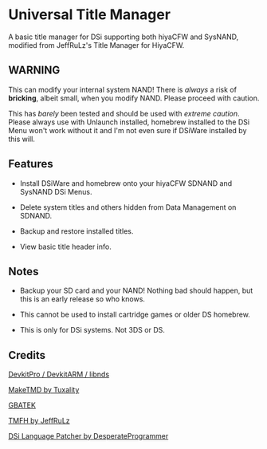 # Universal Title Manager
A basic title manager for DSi supporting both hiyaCFW and SysNAND, modified from JeffRuLz's Title Manager for HiyaCFW.

## WARNING
This can modify your internal system NAND! There is *always* a risk of **bricking**, albeit small, when you modify NAND. Please proceed with caution.

This has *barely* been tested and should be used with *extreme caution*. Please always use with Unlaunch installed, homebrew installed to the DSi Menu won't work without it and I'm not even sure if DSiWare installed by this will.

## Features
- Install DSiWare and homebrew onto your hiyaCFW SDNAND and SysNAND DSi Menus.

- Delete system titles and others hidden from Data Management on SDNAND.

- Backup and restore installed titles.

- View basic title header info.

## Notes
- Backup your SD card and your NAND! Nothing bad should happen, but this is an early release so who knows.

- This cannot be used to install cartridge games or older DS homebrew.

- This is only for DSi systems. Not 3DS or DS.

## Credits
[DevkitPro / DevkitARM / libnds](https://devkitpro.org/)

[MakeTMD by Tuxality](https://github.com/Tuxality/maketmd)

[GBATEK](https://problemkaputt.de/gbatek.htm)

[TMFH by JeffRuLz](https://github.com/JeffRuLz/TMFH)

[DSi Language Patcher by DesperateProgrammer](https://github.com/DesperateProgrammer/DSiLanguagePacher)
